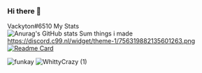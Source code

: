 
### Hi there 👋
Vackyton#6510
                                   My Stats               
              ![Anurag's GitHub stats](https://github-readme-stats.vercel.app/api?username=vackyton&theme=radical&show_icons=true)
                 Sum things i made 
                 https://discord.c99.nl/widget/theme-1/756319882135601263.png
[![Readme Card](https://github-readme-stats.vercel.app/api/pin/?username=vackyton&&theme=radical&repo=MyPythonScripts)](https://github.com/vackyton/MyPythonScripts)

![funkay](https://user-images.githubusercontent.com/79385929/128585292-d77b5431-2ec3-4bc7-a092-8a9b7a72758b.png)
![WhittyCrazy (1)](https://user-images.githubusercontent.com/79385929/128584952-5b5e2eba-3534-41c2-8822-3ed599d7eff0.png)
